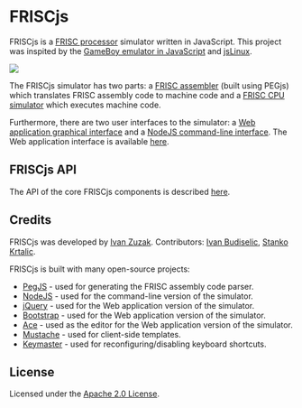 FRISCjs
=======

FRISCjs is a [FRISC processor](http://www.fer.hr/rasip/knjige/frisc) simulator written in JavaScript.
This project was inspited by the [GameBoy emulator in JavaScript](http://imrannazar.com/GameBoy-Emulation-in-JavaScript:-The-CPU) and [jsLinux](http://bellard.org/jslinux/tech.html).

<img src="https://raw.github.com/izuzak/FRISCjs/master/friscjs-screenshot.png" />

The FRISCjs simulator has two parts: a [FRISC assembler](https://github.com/izuzak/FRISCjs/blob/master/friscasm.pegjs) (built using PEGjs) which translates FRISC assembly code to machine code and a [FRISC CPU simulator](https://github.com/izuzak/FRISCjs/blob/master/friscjs.js) which executes machine code.

Furthermore, there are two user interfaces to the simulator: a [Web application graphical interface](https://github.com/izuzak/FRISCjs/blob/master/main.html) and a [NodeJS command-line interface](https://github.com/izuzak/FRISCjs/blob/master/main.js). 
The Web application interface is available [here](https://izuzak.github.com/FRISCjs/main.html).

## FRISCjs API

The API of the core FRISCjs components is described [here](https://github.com/izuzak/FRISCjs/blob/master/API.markdown).

## Credits

FRISCjs was developed by [Ivan Zuzak](http://ivanzuzak.info). Contributors: [Ivan Budiselic](https://github.com/ibudiselic), [Stanko Krtalic](https://github.com/Stankec).

FRISCjs is built with many open-source projects: 

 * [PegJS](https://github.com/dmajda/pegjs) - used for generating the FRISC assembly code parser. 
 * [NodeJS](https://github.com/joyent/node) - used for the command-line version of the simulator.
 * [jQuery](http://jquery.com) - used for the Web application version of the simulator.
 * [Bootstrap](http://twitter.github.com/bootstrap) - used for the Web application version of the simulator.
 * [Ace](http://ace.ajax.org/) - used as the editor for the Web application version of the simulator.
 * [Mustache](https://github.com/janl/mustache.js/) - used for client-side templates. 
 * [Keymaster](https://github.com/madrobby/keymaster) - used for reconfiguring/disabling keyboard shortcuts. 

## License

Licensed under the [Apache 2.0 License](https://github.com/izuzak/FRISCjs/blob/master/LICENSE.markdown).
